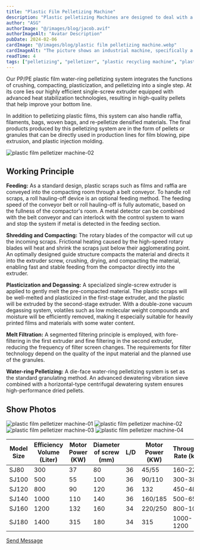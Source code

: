 ```yaml
---
title: "Plastic Film Pelletizing Machine"
description: "Plastic pelletizing Machines are designed to deal with a wide variety of plastic materials in an efficient way with a user-friendly operation. Whether you are a producer or professio"
author: "ASG"
authorImage: "@/images/blog/jacob.avif"
authorImageAlt: "Avatar Description"
pubDate: 2024-02-06
cardImage: "@/images/blog/plastic film pelletizing machine.webp"
cardImageAlt: "The picture shows an industrial machine, specifically a plastic film pelletizing line. This type of equipment is used for recycling plastic materials, such as plastic films, bags, and flakes. It generally operates by taking plastic waste, shredding it into smaller pieces, washing it, and then extruding it into pellets which can be used to manufacture new plastic products. The system often includes components like a conveyor belt, shredder or cutter, extruder, pelletizer, and sometimes a storage or cooling mechanism, such as a silo with a cyclone system for collecting the finished pellets."
readTime: 4
tags: ["pelletizing", "pelletizer", "plastic recycling machine", "plastic film recycling", "plastic pelletizer" ]
---
```

Our PP/PE plastic film water-ring pelletizing system integrates the functions of crushing, compacting, plasticization, and pelletizing into a single step. At its core lies our highly efficient single-screw extruder equipped with advanced heat stabilization technologies, resulting in high-quality pellets that help improve your bottom line.

In addition to pelletizing plastic films, this system can also handle raffia, filaments, bags, woven bags, and re-pelletize densified materials. The final products produced by this pelletizing system are in the form of pellets or granules that can be directly used in production lines for film blowing, pipe extrusion, and plastic injection molding.

![plastic film pelletizer machine-02](/images/plastic-film-pelletizer-05.webp)

## Working Principle

**Feeding:** As a standard design, plastic scraps such as films and raffia are conveyed into the compacting room through a belt conveyor. To handle roll scraps, a roll hauling-off device is an optional feeding method. The feeding speed of the conveyor belt or roll hauling-off is fully automatic, based on the fullness of the compactor's room. A metal detector can be combined with the belt conveyor and can interlock with the control system to warn and stop the system if metal is detected in the feeding section.

**Shredding and Compacting:** The rotary blades of the compactor will cut up the incoming scraps. Frictional heating caused by the high-speed rotary blades will heat and shrink the scraps just below their agglomerating point. An optimally designed guide structure compacts the material and directs it into the extruder screw, crushing, drying, and compacting the material, enabling fast and stable feeding from the compactor directly into the extruder.

**Plasticization and Degassing:** A specialized single-screw extruder is applied to gently melt the pre-compacted material. The plastic scraps will be well-melted and plasticized in the first-stage extruder, and the plastic will be extruded by the second-stage extruder. With a double-zone vacuum degassing system, volatiles such as low molecular weight compounds and moisture will be efficiently removed, making it especially suitable for heavily printed films and materials with some water content.

**Melt Filtration:** A segmented filtering principle is employed, with fore-filtering in the first extruder and fine filtering in the second extruder, reducing the frequency of filter screen changes. The requirements for filter technology depend on the quality of the input material and the planned use of the granules.

**Water-ring Pelletizing:** A die-face water-ring pelletizing system is set as the standard granulating method. An advanced dewatering vibration sieve combined with a horizontal-type centrifugal dewatering system ensures high-performance dried pellets.

## Show Photos

![plastic film pelletizer machine-01](/images/plastic-film-pelletizer-01.webp)
![plastic film pelletizer machine-02](/images/plastic-film-pelletizer-02.jpg)
![plastic film pelletizer machine-03](/images/plastic-film-pelletizer-03.webp)
![plastic film pelletizer machine-04](/images/plastic-film-pelletizer-04.webp)



| Model Size | Efficiency Volume (Liter) | Motor Power (KW) | Diameter of screw (mm) | L/D | Motor Power (KW) | Throughput Rate (kg/h) |
|------------|---------------------------|------------------|------------------------|-----|-----------------|-----------------------|
| SJ80       | 300                       | 37               | 80                     | 36  | 45/55           | 160-220               |
| SJ100      | 500                       | 55               | 100                    | 36  | 90/110          | 300-380               |
| SJ120      | 800                       | 90               | 120                    | 36  | 132             | 450-480               |
| SJ140      | 1000                      | 110              | 140                    | 36  | 160/185         | 500-650               |
| SJ160      | 1200                      | 132              | 160                    | 34  | 220/250         | 800-1000              |
| SJ180      | 1400                      | 315              | 180                    | 34  | 315             | 1000-1200             |

<div class="email-button-container">
  <a href="mailto:sales@rumtoo.com" class="email-button">Send Message</a>
</div>
